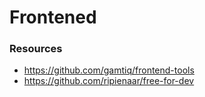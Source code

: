 # Frontened 

### Resources
  * https://github.com/gamtiq/frontend-tools
  * https://github.com/ripienaar/free-for-dev
